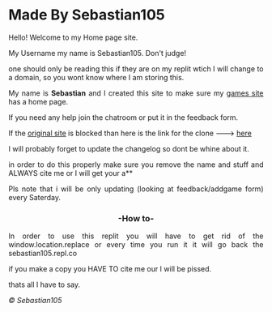 <DOCTYPE html>
<head>
<body style="text-align:justify">
<h1 style="text-aligh:center">Made By Sebastian105</h1>
<p>Hello! Welcome to my Home page site.</P><p>My Username my name is Sebastian105. Don't judge!</p>
<P>one should only be reading this if they are on my replit wtich I will change to a domain, so you wont know where I am storing this.</P>

My name is <strong>Sebastian</strong> and I created this site to make sure my <a href="games.sebastian105.repl.co" target="_blank">games site</a> has a home page.
  <p>If you need any help join the chatroom or put it in the feedback form.</p>
  <p>If the <a href="school.sebastian105.repl.co">original site</a> is blocked than here is the link for the clone ---> <a href="school2.sebastian105.repl.co">here</a></p>
<p>I will probably forget to update the changelog so dont be whine about it.</p>

<p>in order to do this properly make sure you remove the name and stuff and ALWAYS cite me or I will get your a**</p>
<p>Pls note that i will be only updating (looking at feedback/addgame form) every Saterday.</p>
<h3 style="text-align: center;">-How to-</h3>
<p>In order to use this replit you will have to get rid of the window.location.replace or every time you run it it will go back the sebastian105.repl.co</p>
<p>if you make a copy you HAVE TO cite me our I will be pissed.</p>
<p>thats all I have to say.</p>
<footer><p style="font-style:italic">© Sebastian105</p></footer>
